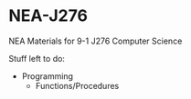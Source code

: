 # NEA-J276
NEA Materials for 9-1 J276 Computer Science

Stuff left to do:
- Programming
  - Functions/Procedures
